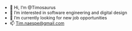 - 👋 Hi, I’m @Timosaurus
- 👀 I’m interested in software engineering and digital design
- 🌱 I’m currently looking for new job opportunities
- 📫 Tim.naespe@gmail.com

<!---
Timosaurus/Timosaurus is a ✨ special ✨ repository because its `README.md` (this file) appears on your GitHub profile.
You can click the Preview link to take a look at your changes.
--->
